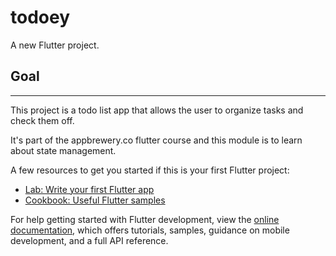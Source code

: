 # todoey

A new Flutter project.

## Goal
***

This project is a todo list app that allows the user to organize tasks and check them off.

It's part of the appbrewery.co flutter course and this module is to learn about state management.

A few resources to get you started if this is your first Flutter project:

- [Lab: Write your first Flutter app](https://docs.flutter.dev/get-started/codelab)
- [Cookbook: Useful Flutter samples](https://docs.flutter.dev/cookbook)

For help getting started with Flutter development, view the
[online documentation](https://docs.flutter.dev/), which offers tutorials,
samples, guidance on mobile development, and a full API reference.
